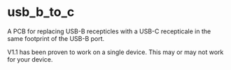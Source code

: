 # usb_b_to_c
A PCB for replacing USB-B recepticles with a USB-C recepticale in the same footprint of the USB-B port.

V1.1 has been proven to work on a single device. This may or may not work for your device.
